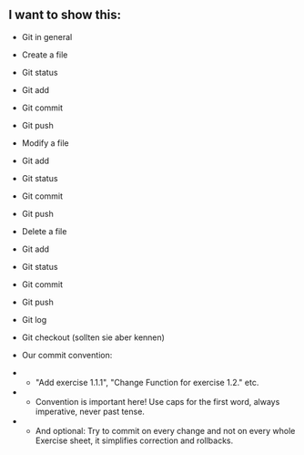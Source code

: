 ## I want to show this:
- Git in general
- Create a file
- Git status
- Git add
- Git commit
- Git push

- Modify a file
- Git add
- Git status
- Git commit
- Git push

- Delete a file
- Git add
- Git status
- Git commit
- Git push

- Git log
- Git checkout (sollten sie aber kennen)

- Our commit convention:
- - "Add exercise 1.1.1", "Change Function for exercise 1.2." etc.
- - Convention is important here! Use caps for the first word, always imperative, never past tense.
- - And optional: Try to commit on every change and not on every whole Exercise sheet, it simplifies correction and rollbacks.
